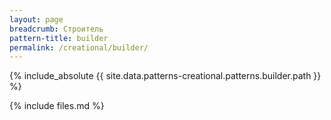 ```yaml
---
layout: page
breadcrumb: Строитель
pattern-title: builder
permalink: /creational/builder/
---
```


{% include_absolute {{ site.data.patterns-creational.patterns.builder.path }} %}

{% include files.md %}
